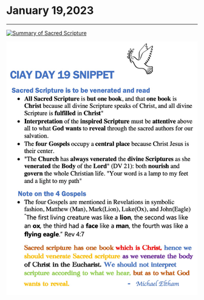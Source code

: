 # January 19,2023
---

[![Summary of Sacred Scripture](https://img.youtube.com/vi/f58uLVkEh7o/maxresdefault.jpg)](https://youtu.be/f58uLVkEh7o "Summary of Sacred Scripture")

![Day 19 Snippet](https://github.com/fernal73/CIAY/blob/main/January/jpgs/Day19Snippet.jpg?raw=true)

